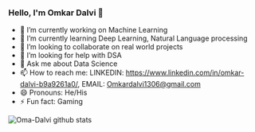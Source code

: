 ### Hello, I'm Omkar Dalvi 👋

- 🔭 I’m currently working on Machine Learning
- 🌱 I’m currently learning Deep Learning, Natural Language processing
- 👯 I’m looking to collaborate on real world projects
- 🤔 I’m looking for help with DSA
- 💬 Ask me about Data Science
- 📫 How to reach me: LINKEDIN: https://www.linkedin.com/in/omkar-dalvi-b9a9261a0/, EMAIL: Omkardalvi1306@gmail.com
- 😄 Pronouns: He/His
- ⚡ Fun fact: Gaming

![Oma-Dalvi github stats](https://github-readme-stats.vercel.app/api?username=Oma-Dalvi&show_icons=true&hide_border=true)
